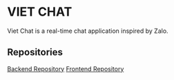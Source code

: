 # VIET CHAT
Viet Chat is a real-time chat application inspired by Zalo.
## Repositories
[Backend Repository](https://github.com/Minhquanzz1002/viet-chat-backend-v2)
[Frontend Repository](https://github.com/Minhquanzz1002/viet-chat-web)
